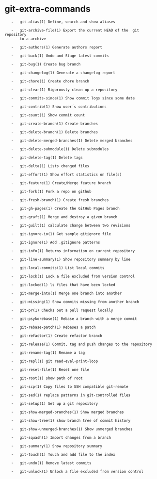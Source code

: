 # git-extra-commands

	   .   git-alias(1) Define, search and show aliases

       ·   git-archive-file(1) Export the current HEAD of the  git  repository
           to a archive

       ·   git-authors(1) Generate authors report

       ·   git-back(1) Undo and Stage latest commits

       ·   git-bug(1) Create bug branch

       ·   git-changelog(1) Generate a changelog report

       ·   git-chore(1) Create chore branch

       ·   git-clear(1) Rigorously clean up a repository

       ·   git-commits-since(1) Show commit logs since some date

       ·   git-contrib(1) Show user´s contributions

       .   git-count(1) Show commit count

       ·   git-create-branch(1) Create branches

       ·   git-delete-branch(1) Delete branches

       ·   git-delete-merged-branches(1) Delete merged branches

       ·   git-delete-submodule(1) Delete submodules

       ·   git-delete-tag(1) Delete tags

       ·   git-delta(1) Lists changed files

       ·   git-effort(1) Show effort statistics on file(s)

       ·   git-feature(1) Create/Merge feature branch

       ·   git-fork(1) Fork a repo on github

       ·   git-fresh-branch(1) Create fresh branches

       .   git-gh-pages(1) Create the GitHub Pages branch

       ·   git-graft(1) Merge and destroy a given branch

       ·   git-guilt(1) calculate change between two revisions

       ·   git-ignore-io(1) Get sample gitignore file

       ·   git-ignore(1) Add .gitignore patterns

       ·   git-info(1) Returns information on current repository

       ·   git-line-summary(1) Show repository summary by line

       ·   git-local-commits(1) List local commits

       ·   git-lock(1) Lock a file excluded from version control

       ·   git-locked(1) ls files that have been locked

       ·   git-merge-into(1) Merge one branch into another

       .   git-missing(1) Show commits missing from another branch

       ·   git-pr(1) Checks out a pull request locally

       ·   git-psykorebase(1) Rebase a branch with a merge commit

       ·   git-rebase-patch(1) Rebases a patch

       ·   git-refactor(1) Create refactor branch

       ·   git-release(1) Commit, tag and push changes to the repository

       ·   git-rename-tag(1) Rename a tag

       ·   git-repl(1) git read-eval-print-loop

       ·   git-reset-file(1) Reset one file

       ·   git-root(1) show path of root

       ·   git-scp(1) Copy files to SSH compatible git-remote

       ·   git-sed(1) replace patterns in git-controlled files

       ·   git-setup(1) Set up a git repository

       ·   git-show-merged-branches(1) Show merged branches

       ·   git-show-tree(1) show branch tree of commit history

       ·   git-show-unmerged-branches(1) Show unmerged branches

       ·   git-squash(1) Import changes from a branch

       ·   git-summary(1) Show repository summary

       ·   git-touch(1) Touch and add file to the index

       ·   git-undo(1) Remove latest commits

       ·   git-unlock(1) Unlock a file excluded from version control

